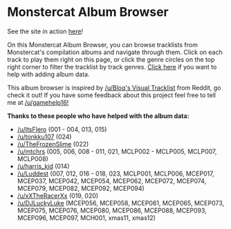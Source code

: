 # Monstercat Album Browser

<p>See the site in action <a href="https://gamehelp16.github.io/monstercat-browser/" target="_blank">here</a>!</p>

<p>On this Monstercat Album Browser, you can browse tracklists from Monstercat's compilation albums and navigate through them. Click on each track to play them right on this page, or click the genre circles on the top right corner to filter the tracklist by track genres. <a href="https://gamehelp16.github.io/monstercat-browser/albumdata.html" target="_blank">Click here</a> if you want to help with adding album data.</p>

<p>This album browser is inspired by <a href="https://www.reddit.com/r/Monstercat/comments/4m0t3q/monstercat_027_cataclysm_bloqs_visual_tracklist/" target="_blank">/u/Bloq's Visual Tracklist</a> from Reddit, go check it out! If you have some feedback about this project feel free to tell me at <a href="https://www.reddit.com/user/gamehelp16/" target="_blank">/u/gamehelp16!</a></p>

<b>Thanks to these people who have helped with the album data:</b>

- <a href="https://www.reddit.com/user/ItsFlero/" target="_blank">/u/ItsFlero</a> (001 - 004, 013, 015)
- <a href="https://www.reddit.com/user/tonkku107/" target="_blank">/u/tonkku107</a> (024)
- <a href="https://www.reddit.com/user/TheFrozenSlime/" target="_blank">/u/TheFrozenSlime</a> (022)
- <a href="https://www.reddit.com/user/mtchrs/" target="_blank">/u/mtchrs</a> (005, 006, 008 - 011, 021, MCLP002 - MCLP005, MCLP007, MCLP008)
- <a href="https://www.reddit.com/user/harris_kid/" target="_blank">/u/harris_kid</a> (014)
- <a href="https://www.reddit.com/user/Luddest/" target="_blank">/u/Luddest</a> (007, 012, 016 - 018, 023, MCLP001, MCLP006, MCEP017, MCEP037, MCEP042, MCEP054, MCEP062, MCEP072, MCEP074, MCEP079, MCEP082, MCEP092, MCEP094)
- <a href="https://www.reddit.com/user/xXTheRacerXx/" target="_blank">/u/xXTheRacerXx</a> (019, 020)
- <a href="https://www.reddit.com/user/DJLuckyLuke/" target="_blank">/u/DJLuckyLuke</a> (MCEP056, MCEP058, MCEP061, MCEP065, MCEP073, MCEP075, MCEP076, MCEP080, MCEP086, MCEP088, MCEP093, MCEP096, MCEP097, MCH001, xmas11, xmas12)